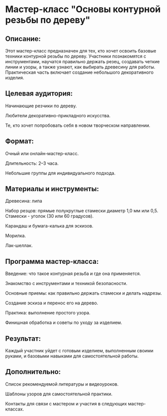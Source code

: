 # Мастер-класс "Основы контурной резьбы по дереву"
## Описание:
Этот мастер-класс предназначен для тех, кто хочет освоить базовые техники контурной резьбы по дереву. Участники познакомятся с инструментами, научатся правильно держать резец, создавать четкие линии и узоры, а также узнают, как выбирать древесину для работы. Практическая часть включает создание небольшого декоративного изделия.
## Целевая аудитория:

Начинающие резчики по дереву.

Любители декоративно-прикладного искусства.

Те, кто хочет попробовать себя в новом творческом направлении.
## Формат:
Очный или онлайн-мастер-класс.

Длительность: 2–3 часа.

Небольшие группы для индивидуального подхода.
## Материалы и инструменты:

Древесина: липа

Набор резцов: прямые полукруглые стамески диаметр 1,0 мм или 0,5. Стамески - уголок (30 или 60 градусов).

Карандаш и бумага-калька для эскизов.

Морилка.

Лак-шеллак. 

## Программа мастер-класса:

Введение: что такое контурная резьба и где она применяется.

Знакомство с инструментами и техникой безопасности.

Основные приемы: как правильно держать стамески и делать надрезы.

Создание эскиза и перенос его на дерево.

Практика: выполнение простого узора.

Финишная обработка и советы по уходу за изделием.

## Результат:
Каждый участник уйдет с готовым изделием, выполненным своими руками, и базовыми навыками для самостоятельной работы.

## Дополнительно:

Список рекомендуемой литературы и видеоуроков.

Шаблоны узоров для самостоятельной практики.

Контакты для связи с мастером и участия в следующих мастер-классах.

